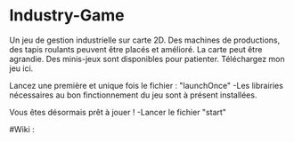# Industry-Game
Un jeu de gestion industrielle sur carte 2D. Des machines de productions, des tapis roulants peuvent être placés et amélioré. La carte peut être agrandie. Des minis-jeux sont disponibles pour patienter. Téléchargez mon jeu ici.

Lancez une première et unique fois le fichier : "launchOnce"
-Les librairies nécessaires au bon finctionnement du jeu sont à présent installées.

Vous êtes désormais prêt à jouer !
-Lancer le fichier "start"

#Wiki :
